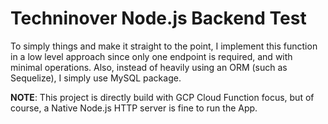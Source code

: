 # Techninover Node.js Backend Test
To simply things and make it straight to the point, I implement this function in a low level approach since only one endpoint is required, and with minimal operations. Also, instead of heavily using an ORM (such as Sequelize), I simply use MySQL package.

**NOTE**: This project is directly build with GCP Cloud Function focus, but of course, a Native Node.js HTTP server is fine to run the App.